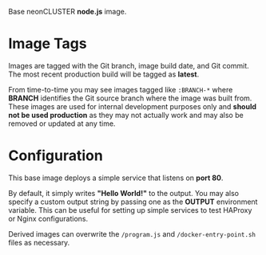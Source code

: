Base neonCLUSTER **node.js** image.

# Image Tags

Images are tagged with the Git branch, image build date, and Git commit.  The most recent production build will be tagged as **latest**.

From time-to-time you may see images tagged like `:BRANCH-*` where **BRANCH** identifies the Git source branch where the image was built from.  These images are used for internal development purposes only and **should not be used production** as they may not actually work and may also be removed or updated at any time.

# Configuration

This base image deploys a simple service that listens on **port 80**.

By default, it simply writes **"Hello World!"** to the output.  You may also specify a custom output string by passing one as the **OUTPUT** environment variable.  This can be useful for setting up simple services to test HAProxy or Nginx configurations.

Derived images can overwrite the `/program.js` and `/docker-entry-point.sh` files as necessary.
